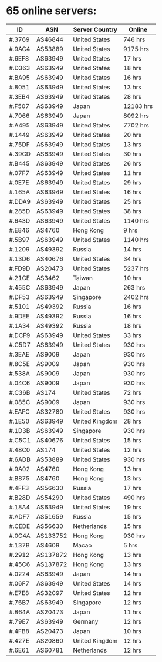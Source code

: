 # 65 online servers:

| ID | ASN | Server Country | Online |
| ------ | ------ | ------ | ------ |
| #.3769 | AS46844 | United States | 746 hrs |
| #.9AC4 | AS53889 | United States | 9175 hrs |
| #.6EF8 | AS63949 | United States | 17 hrs |
| #.D363 | AS63949 | United States | 18 hrs |
| #.BA95 | AS63949 | United States | 16 hrs |
| #.8051 | AS63949 | United States | 13 hrs |
| #.3EB4 | AS63949 | United States | 28 hrs |
| #.F507 | AS63949 | Japan | 12183 hrs |
| #.7066 | AS63949 | Japan | 8092 hrs |
| #.A495 | AS63949 | United States | 7702 hrs |
| #.1449 | AS63949 | United States | 20 hrs |
| #.75DF | AS63949 | United States | 13 hrs |
| #.39CD | AS63949 | United States | 30 hrs |
| #.B445 | AS63949 | United States | 26 hrs |
| #.07F7 | AS63949 | United States | 11 hrs |
| #.0E7E | AS63949 | United States | 29 hrs |
| #.165A | AS63949 | United States | 16 hrs |
| #.DDA9 | AS63949 | United States | 25 hrs |
| #.285D | AS63949 | United States | 38 hrs |
| #.643D | AS63949 | United States | 1140 hrs |
| #.E846 | AS4760 | Hong Kong | 9 hrs |
| #.5B97 | AS63949 | United States | 1140 hrs |
| #.1209 | AS49392 | Russia | 14 hrs |
| #.13D6 | AS40676 | United States | 34 hrs |
| #.FD9D | AS20473 | United States | 5237 hrs |
| #.21CE | AS3462 | Taiwan | 10 hrs |
| #.455C | AS63949 | Japan | 263 hrs |
| #.DF53 | AS63949 | Singapore | 2402 hrs |
| #.5101 | AS49392 | Russia | 16 hrs |
| #.9DEE | AS49392 | Russia | 16 hrs |
| #.1A34 | AS49392 | Russia | 18 hrs |
| #.DCF9 | AS63949 | United States | 33 hrs |
| #.C5D7 | AS63949 | United States | 930 hrs |
| #.3EAE | AS9009 | Japan | 930 hrs |
| #.8C5E | AS9009 | Japan | 930 hrs |
| #.538A | AS9009 | Japan | 930 hrs |
| #.04C6 | AS9009 | Japan | 930 hrs |
| #.C36B | AS174 | United States | 72 hrs |
| #.085C | AS9009 | Japan | 930 hrs |
| #.EAFC | AS32780 | United States | 930 hrs |
| #.1E50 | AS63949 | United Kingdom | 28 hrs |
| #.1D3B | AS63949 | Singapore | 930 hrs |
| #.C5C1 | AS40676 | United States | 15 hrs |
| #.48C0 | AS174 | United States | 12 hrs |
| #.6ADB | AS53889 | United States | 930 hrs |
| #.9A02 | AS4760 | Hong Kong | 13 hrs |
| #.B875 | AS4760 | Hong Kong | 13 hrs |
| #.4FF3 | AS56630 | Russia | 17 hrs |
| #.B28D | AS54290 | United States | 490 hrs |
| #.18A4 | AS63949 | United States | 19 hrs |
| #.ADF7 | AS51659 | Russia | 15 hrs |
| #.CEDE | AS56630 | Netherlands | 15 hrs |
| #.0C4A | AS133752 | Hong Kong | 930 hrs |
| #.137B | AS4609 | Macao | 5 hrs |
| #.2912 | AS137872 | Hong Kong | 13 hrs |
| #.45C6 | AS137872 | Hong Kong | 13 hrs |
| #.0224 | AS63949 | Japan | 14 hrs |
| #.06F7 | AS63949 | United States | 14 hrs |
| #.E7E8 | AS32097 | United States | 12 hrs |
| #.76B7 | AS63949 | Singapore | 12 hrs |
| #.B64A | AS20473 | Japan | 11 hrs |
| #.79E7 | AS63949 | Germany | 12 hrs |
| #.4FB8 | AS20473 | Japan | 10 hrs |
| #.427E | AS20860 | United Kingdom | 12 hrs |
| #.6E61 | AS60781 | Netherlands | 12 hrs |

